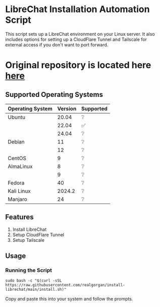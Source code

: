 # LibreChat Installation Automation Script

This script sets up a LibreChat environment on your Linux server. It also includes options for setting up a CloudFlare Tunnel and Tailscale for external access if you don't want to port forward.

# Original repository is located here [here](https://github.com/danny-avila/LibreChat)

## Supported Operating Systems
| Operating System | Version | Supported          
| ---------------- | ------- | ------------------ 
| Ubuntu           | 20.04   | :grey_question:
|                  | 22.04   | :white_check_mark:
|                  | 24.04   | :grey_question:
| Debian           | 11      | :grey_question:
|                  | 12      | :grey_question:
| CentOS           | 9       | :grey_question:
| AlmaLinux        | 8       | :grey_question:
|                  | 9       | :grey_question:
| Fedora           | 40      | :grey_question:
| Kali Linux       | 2024.2  | :grey_question:
| Manjaro          | 24      | :grey_question:

## Features

1. Install LibreChat
2. Setup CloudFlare Tunnel
3. Setup Tailscale

## Usage

### Running the Script

```
sudo bash -c "$(curl -sSL https://raw.githubusercontent.com/realgorgan/install-librechat/main/install.sh)"
```
Copy and paste this into your system and follow the prompts.
